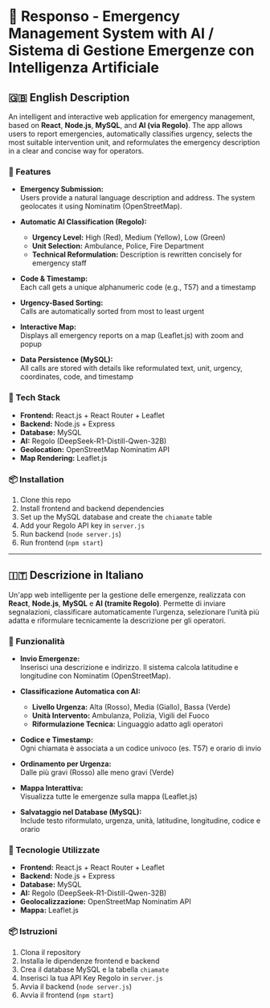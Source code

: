 # 🚨 Responso - Emergency Management System with AI / Sistema di Gestione Emergenze con Intelligenza Artificiale

## 🇬🇧 English Description

An intelligent and interactive web application for emergency management, based on **React**, **Node.js**, **MySQL**, and **AI (via Regolo)**. The app allows users to report emergencies, automatically classifies urgency, selects the most suitable intervention unit, and reformulates the emergency description in a clear and concise way for operators.

### 🔧 Features

- **Emergency Submission:**  
  Users provide a natural language description and address. The system geolocates it using Nominatim (OpenStreetMap).

- **Automatic AI Classification (Regolo):**  
  - **Urgency Level:** High (Red), Medium (Yellow), Low (Green)
  - **Unit Selection:** Ambulance, Police, Fire Department
  - **Technical Reformulation:** Description is rewritten concisely for emergency staff

- **Code & Timestamp:**  
  Each call gets a unique alphanumeric code (e.g., T57) and a timestamp

- **Urgency-Based Sorting:**  
  Calls are automatically sorted from most to least urgent

- **Interactive Map:**  
  Displays all emergency reports on a map (Leaflet.js) with zoom and popup

- **Data Persistence (MySQL):**  
  All calls are stored with details like reformulated text, unit, urgency, coordinates, code, and timestamp

### 🧠 Tech Stack

- **Frontend:** React.js + React Router + Leaflet
- **Backend:** Node.js + Express
- **Database:** MySQL
- **AI:** Regolo (DeepSeek-R1-Distill-Qwen-32B)
- **Geolocation:** OpenStreetMap Nominatim API
- **Map Rendering:** Leaflet.js

### 📦 Installation

1. Clone this repo
2. Install frontend and backend dependencies
3. Set up the MySQL database and create the `chiamate` table
4. Add your Regolo API key in `server.js`
5. Run backend (`node server.js`)
6. Run frontend (`npm start`)

---

## 🇮🇹 Descrizione in Italiano

Un'app web intelligente per la gestione delle emergenze, realizzata con **React**, **Node.js**, **MySQL** e **AI (tramite Regolo)**. Permette di inviare segnalazioni, classificare automaticamente l’urgenza, selezionare l’unità più adatta e riformulare tecnicamente la descrizione per gli operatori.

### 🔧 Funzionalità

- **Invio Emergenze:**  
  Inserisci una descrizione e indirizzo. Il sistema calcola latitudine e longitudine con Nominatim (OpenStreetMap).

- **Classificazione Automatica con AI:**  
  - **Livello Urgenza:** Alta (Rosso), Media (Giallo), Bassa (Verde)
  - **Unità Intervento:** Ambulanza, Polizia, Vigili del Fuoco
  - **Riformulazione Tecnica:** Linguaggio adatto agli operatori

- **Codice e Timestamp:**  
  Ogni chiamata è associata a un codice univoco (es. T57) e orario di invio

- **Ordinamento per Urgenza:**  
  Dalle più gravi (Rosso) alle meno gravi (Verde)

- **Mappa Interattiva:**  
  Visualizza tutte le emergenze sulla mappa (Leaflet.js)

- **Salvataggio nel Database (MySQL):**  
  Include testo riformulato, urgenza, unità, latitudine, longitudine, codice e orario

### 🧠 Tecnologie Utilizzate

- **Frontend:** React.js + React Router + Leaflet
- **Backend:** Node.js + Express
- **Database:** MySQL
- **AI:** Regolo (DeepSeek-R1-Distill-Qwen-32B)
- **Geolocalizzazione:** OpenStreetMap Nominatim API
- **Mappa:** Leaflet.js

### 📦 Istruzioni

1. Clona il repository
2. Installa le dipendenze frontend e backend
3. Crea il database MySQL e la tabella `chiamate`
4. Inserisci la tua API Key Regolo in `server.js`
5. Avvia il backend (`node server.js`)
6. Avvia il frontend (`npm start`)
